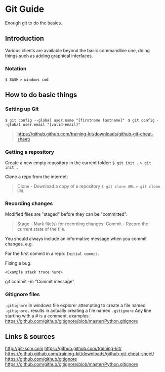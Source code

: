 # Git Guide
Enough git to do the basics.

## Introduction
Various clients are available beyond the basic commandline one, doing things such as adding graphical interfaces.

### Notation
```$ BASH```
```> windows cmd```

## How to do basic things
### Setting up Git
```$ git config --global user.name "[firstname lastname]" ```
```$ git config --global user.email "[valid-email]" ```
>https://github.github.com/training-kit/downloads/github-git-cheat-sheet/

### Getting a repository
Create a new empty repository in the current folder:
`$ git init .`
`> git init .`

Clone a repo from the internet:
>Clone - Download a copy of a repository
```$ git clone URL```
```> git clone URL```



### Recording changes
Modified files are "staged" before they can be "committed".
>Stage - Mark file(s) for recording changes.
>Commit - Record the current state of the file. 

You should always include an informative message when you commit changes.
e.g.

For the first commit in a repo:
```Initial commit.```

Fixing a bug:
```Fix bug http://mycompany.com/bugtracker/bug/1234/
<Example stack trace here>
```


git commit -m "Commit message"

### Gitignore files
`.gitignore`
In windows file explorer attempting to create a file named `.gitignore.` results in actually creating a file named `.gitignore`
Any line starting with a # is a comment.
examples: https://github.com/github/gitignore/blob/master/Python.gitignore

## Links & sources
http://git-scm.com
https://github.github.com/training-kit/
https://github.github.com/training-kit/downloads/github-git-cheat-sheet/
https://github.com/github/gitignore
https://github.com/github/gitignore/blob/master/Python.gitignore